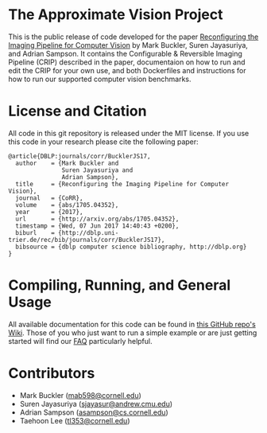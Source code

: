 # The Approximate Vision Project

This is the public release of code developed for the paper [Reconfiguring the Imaging Pipeline for Computer Vision](https://arxiv.org/abs/1705.04352) by Mark Buckler, Suren Jayasuriya, and Adrian Sampson. It contains the Configurable & Reversible Imaging Pipeline (CRIP) described in the paper, documentaion on how to run and edit the CRIP for your own use, and both Dockerfiles and instructions for how to run our supported computer vision benchmarks.

# License and Citation

All code in this git repository is released under the MIT license. If you use this code in your research please cite the following paper:

```
@article{DBLP:journals/corr/BucklerJS17,
  author    = {Mark Buckler and
               Suren Jayasuriya and
               Adrian Sampson},
  title     = {Reconfiguring the Imaging Pipeline for Computer Vision},
  journal   = {CoRR},
  volume    = {abs/1705.04352},
  year      = {2017},
  url       = {http://arxiv.org/abs/1705.04352},
  timestamp = {Wed, 07 Jun 2017 14:40:43 +0200},
  biburl    = {http://dblp.uni-trier.de/rec/bib/journals/corr/BucklerJS17},
  bibsource = {dblp computer science bibliography, http://dblp.org}
}
```

# Compiling, Running, and General Usage

All available documentation for this code can be found in [this GitHub repo's Wiki](https://github.com/cucapra/approx-vision/wiki). Those of you who just want to run a simple example or are just getting started will find our [FAQ](https://github.com/cucapra/approx-vision/wiki/Getting-Started-FAQ) particularly helpful.

# Contributors

 * Mark Buckler (mab598@cornell.edu)
 * Suren Jayasuriya (sjayasur@andrew.cmu.edu)
 * Adrian Sampson (asampson@cs.cornell.edu)
 * Taehoon Lee (tl353@cornell.edu)
